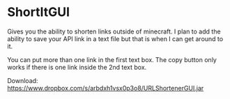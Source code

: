 ShortItGUI
==========

Gives you the ability to shorten links outside of minecraft. I plan to add the ability to save your API link in a text file but that is when I can get around to it. 

You can put more than one link in the first text box. The copy button only works if there is one link inside the 2nd text box. 


Download:
https://www.dropbox.com/s/arbdxh1vsx0p3o8/URLShortenerGUI.jar
